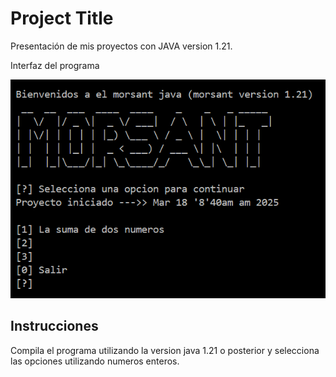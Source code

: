 
# Project Title

Presentación de mis proyectos con JAVA version 1.21.

Interfaz del programa


![Logo](https://github.com/DerekMorsant/PortafolioDeJava/blob/main/portafoliocap.png?raw=true)


## Instrucciones

Compila el programa utilizando la version java 1.21 o posterior y selecciona las opciones utilizando numeros enteros.


